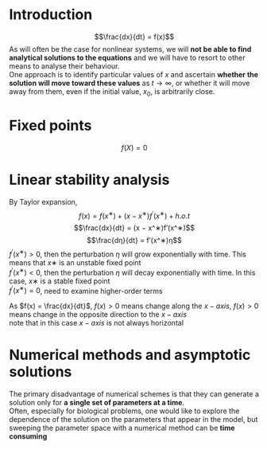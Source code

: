 # Introduction
$$\frac{dx}{dt} = f(x)$$
As will often be the case for nonlinear systems, we will **not be able to find analytical solutions to the equations** and we will have to resort to other means to analyse their behaviour.  
One approach is to identify particular values of $x$ and ascertain **whether the solution will move toward these values** as $t → ∞$, or whether it will move away from them, even if the initial value, $x_0$, is arbitrarily close.  

# Fixed points
$$f(X)=0$$


# Linear stability analysis
By Taylor expansion, $$f(x) = f(x^∗) + (x − x^∗)f^′(x^∗) + h.o.t$$
$$\frac{dx}{dt} = (x − x^∗)f′(x^∗)$$
$$\frac{dη}{dt} = f′(x^∗)η$$
$f^′(x^∗) > 0$, then the perturbation $η$ will grow exponentially with time. This means that $x∗$ is an unstable fixed point   
$f^′(x^∗) < 0$, then the perturbation $η$ will decay exponentially with time. In this case, $x∗$ is a stable fixed point  
$f^′(x^∗) = 0$, need to examine higher-order terms  

As $f(x) = \frac{dx}{dt}$, $f(x)>0$ means change along the $x-axis$, $f(x)>0$ means change in the opposite direction to the $x-axis$  
note that in this case $x-axis$ is not always horizontal  
  


# Numerical methods and asymptotic solutions
The primary disadvantage of numerical schemes is that they can generate a solution only for **a single set of parameters at a time**.   
Often, especially for biological problems, one would like to explore the dependence of the solution on the parameters that appear in the model, but sweeping the parameter space with a numerical method can be **time consuming**  






